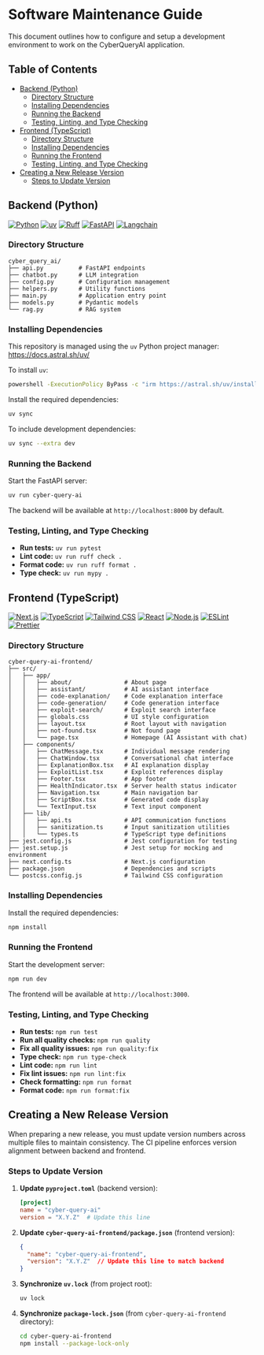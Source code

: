 <!-- omit from toc -->
# Software Maintenance Guide

This document outlines how to configure and setup a development environment to work on the CyberQueryAI application.

<!-- omit from toc -->
## Table of Contents
- [Backend (Python)](#backend-python)
  - [Directory Structure](#directory-structure)
  - [Installing Dependencies](#installing-dependencies)
  - [Running the Backend](#running-the-backend)
  - [Testing, Linting, and Type Checking](#testing-linting-and-type-checking)
- [Frontend (TypeScript)](#frontend-typescript)
  - [Directory Structure](#directory-structure-1)
  - [Installing Dependencies](#installing-dependencies-1)
  - [Running the Frontend](#running-the-frontend)
  - [Testing, Linting, and Type Checking](#testing-linting-and-type-checking-1)
- [Creating a New Release Version](#creating-a-new-release-version)
  - [Steps to Update Version](#steps-to-update-version)

## Backend (Python)

[![Python](https://img.shields.io/badge/Python-3.12-3776AB?style=flat-square&logo=python&logoColor=ffd343)](https://docs.python.org/3.12/)
[![uv](https://img.shields.io/endpoint?url=https://raw.githubusercontent.com/astral-sh/uv/main/assets/badge/v0.json&style=flat-square)](https://github.com/astral-sh/uv)
[![Ruff](https://img.shields.io/endpoint?url=https://raw.githubusercontent.com/astral-sh/ruff/main/assets/badge/v2.json&style=flat-square)](https://github.com/astral-sh/ruff)
[![FastAPI](https://img.shields.io/badge/FastAPI-Latest-009688?style=flat-square&logo=fastapi&logoColor=white)](https://fastapi.tiangolo.com/)
[![Langchain](https://img.shields.io/badge/Langchain-Latest-1C3C3C?style=flat-square&logo=langchain&logoColor=white)](https://python.langchain.com/)

### Directory Structure

```
cyber_query_ai/
├── api.py          # FastAPI endpoints
├── chatbot.py      # LLM integration
├── config.py       # Configuration management
├── helpers.py      # Utility functions
├── main.py         # Application entry point
├── models.py       # Pydantic models
└── rag.py          # RAG system
```

### Installing Dependencies

This repository is managed using the `uv` Python project manager: https://docs.astral.sh/uv/

To install `uv`:

```sh
powershell -ExecutionPolicy ByPass -c "irm https://astral.sh/uv/install.ps1 | iex" # Windows
```

Install the required dependencies:

```sh
uv sync
```

To include development dependencies:

```sh
uv sync --extra dev
```

### Running the Backend

Start the FastAPI server:

```sh
uv run cyber-query-ai
```

The backend will be available at `http://localhost:8000` by default.

### Testing, Linting, and Type Checking

- **Run tests:** `uv run pytest`
- **Lint code:** `uv run ruff check .`
- **Format code:** `uv run ruff format .`
- **Type check:** `uv run mypy .`

## Frontend (TypeScript)

[![Next.js](https://img.shields.io/badge/Next.js-16-black?style=flat-square&logo=next.js&logoColor=white)](https://nextjs.org/)
[![TypeScript](https://img.shields.io/badge/TypeScript-5-blue?style=flat-square&logo=typescript&logoColor=white)](https://www.typescriptlang.org/)
[![Tailwind CSS](https://img.shields.io/badge/Tailwind_CSS-4-38B2AC?style=flat-square&logo=tailwind-css&logoColor=white)](https://tailwindcss.com/)
[![React](https://img.shields.io/badge/React-19-61DAFB?style=flat-square&logo=react&logoColor=black)](https://reactjs.org/)
[![Node.js](https://img.shields.io/badge/Node.js-18+-339933?style=flat-square&logo=node.js&logoColor=white)](https://nodejs.org/)
[![ESLint](https://img.shields.io/badge/ESLint-9-4B32C3?style=flat-square&logo=eslint&logoColor=white)](https://eslint.org/)
[![Prettier](https://img.shields.io/badge/Prettier-3-F7B93E?style=flat-square&logo=prettier&logoColor=black)](https://prettier.io/)

### Directory Structure

```
cyber-query-ai-frontend/
├── src/
│   ├── app/
│   │   ├── about/               # About page
│   │   ├── assistant/           # AI assistant interface
│   │   ├── code-explanation/    # Code explanation interface
│   │   ├── code-generation/     # Code generation interface
│   │   ├── exploit-search/      # Exploit search interface
│   │   ├── globals.css          # UI style configuration
│   │   ├── layout.tsx           # Root layout with navigation
│   │   ├── not-found.tsx        # Not found page
│   │   └── page.tsx             # Homepage (AI Assistant with chat)
│   ├── components/
│   │   ├── ChatMessage.tsx      # Individual message rendering
│   │   ├── ChatWindow.tsx       # Conversational chat interface
│   │   ├── ExplanationBox.tsx   # AI explanation display
│   │   ├── ExploitList.tsx      # Exploit references display
│   │   ├── Footer.tsx           # App footer
│   │   ├── HealthIndicator.tsx  # Server health status indicator
│   │   ├── Navigation.tsx       # Main navigation bar
│   │   ├── ScriptBox.tsx        # Generated code display
│   │   └── TextInput.tsx        # Text input component
│   ├── lib/
│   │   ├── api.ts               # API communication functions
│   │   ├── sanitization.ts      # Input sanitization utilities
│   │   └── types.ts             # TypeScript type definitions
├── jest.config.js               # Jest configuration for testing
├── jest.setup.js                # Jest setup for mocking and environment
├── next.config.ts               # Next.js configuration
├── package.json                 # Dependencies and scripts
└── postcss.config.js            # Tailwind CSS configuration
```

### Installing Dependencies

Install the required dependencies:

```bash
npm install
```

### Running the Frontend

Start the development server:

```bash
npm run dev
```

The frontend will be available at `http://localhost:3000`.

### Testing, Linting, and Type Checking

- **Run tests:** `npm run test`
- **Run all quality checks:** `npm run quality`
- **Fix all quality issues:** `npm run quality:fix`
- **Type check:** `npm run type-check`
- **Lint code:** `npm run lint`
- **Fix lint issues:** `npm run lint:fix`
- **Check formatting:** `npm run format`
- **Format code:** `npm run format:fix`

## Creating a New Release Version

When preparing a new release, you must update version numbers across multiple files to maintain consistency. The CI pipeline enforces version alignment between backend and frontend.

### Steps to Update Version

1. **Update `pyproject.toml`** (backend version):
   ```toml
   [project]
   name = "cyber-query-ai"
   version = "X.Y.Z"  # Update this line
   ```

2. **Update `cyber-query-ai-frontend/package.json`** (frontend version):
   ```json
   {
     "name": "cyber-query-ai-frontend",
     "version": "X.Y.Z"  // Update this line to match backend
   }
   ```

3. **Synchronize `uv.lock`** (from project root):
   ```sh
   uv lock
   ```

4. **Synchronize `package-lock.json`** (from `cyber-query-ai-frontend` directory):
   ```sh
   cd cyber-query-ai-frontend
   npm install --package-lock-only
   ```
